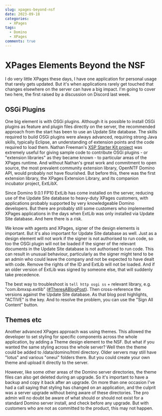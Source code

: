 ```yaml
---
slug: xpages-beyond-nsf
date: 2023-09-18
categories:
  - XPages
tags: 
  - Domino
  - XPages
comments: true
---
```

# XPages Elements Beyond the NSF

I do very little XPages these days, I have one application for personal usage that rarely gets updated. But it's when applications rarely get touched that changes elsewhere on the server can have a big impact. I'm going to cover two here, the first raised by a discussion on Discord last week.

<!-- more -->

## OSGi Plugins

One big element is with OSGi plugins. Although it is possible to install OSGi plugins as feature and plugin files directly on the server, the recommended approach from the start has been to use an Update Site database. The skills required to build OSGi plugins were always advanced, requiring strong Java skills, typically Eclipse, an understanding of extension points and the code required to load them. Nathan Freeman's [XSP Starter Kit project](https://openntf.org/main.nsf/project.xsp?r=project/XSP%20Starter%20Kit) was extremely useful for giving sample code to contribute OSGi plugins - or "extension libraries" as they became known - to particular areas of the XPages runtime. And without Nathan's great work and commitment to open source, the most prevalent community extension library, OpenNTF Domino API, would probably not have flourished. But before this, there was the first extension library, the XPages Extension Library, and its companion incubator project, ExtLibX.

Since Domino 9.0.1 FP10 ExtLib has come installed on the server, reducing use of the Update Site database to heavy-duty XPages customers, with applications probably supported by very knowledgeable Domino developers. But there are probably still some customers who implemented XPages applications in the days when ExtLib was only installed via Update Site database. And here there is a risk.

We know with agents and XPages, signer of the design elements is important. But it's also important for Update Site database as well. Just as a design element will not work if the signer is not authorised to run code, so too the OSGi plugin will not be loaded if the signer of the relevant documents in the Update Site database is not authorised to run code. This can result in unusual behaviour, particularly as the signer might tend to be an admin who could leave the company and not be expected to have dealt with code. Remove the rights of the ID and ExtLib will not be loaded. And if an older version of ExtLib was signed by someone else, that will suddenly take precedence.

The best way to troubleshoot is `tell http osgi ss` + relevant library, e.g. "com.ibmxsp.extlib" ([#TheresABlogPost](https://www.intec.co.uk/osgi-plugin-troubleshooting/)). Then cross-reference the versions against the Update Site database. As that blog post highlights, "ACTIVE" is the key. And to resolve the problem, you can use the "Sign All Content" button.

## Themes etc

Another advanced XPages approach was using themes. This allowed the developer to set styling for specific components across the whole application, by adding a Theme design element to the NSF. But what if you wanted the same styling across the whole server? Well then the theme could be added to <Domino>/data/domino/html directory. Older servers may still have "lotus" and various "oneui" folders there. But you could create your own theme and upload it directly to the server.

However, like some other areas of the Domino server directories, the theme files can also get deleted during an upgrade. So it's important to have a backup and copy it back after an upgrade. On more than one occasion I've had a call saying that styling has changed on an application, and the culprit was a server upgrade without being aware of these directories. The pro admin will no doubt be aware of what should or should not exist for a standard Domino server install, and check before any upgrade. But with customers who are not as committed to the product, this may not happen.
